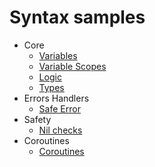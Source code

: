 # Syntax samples

* Core
    * [Variables](Variables.md)
    * [Variable Scopes](VariableScopes.md)
    * [Logic](Logic.md)
    * [Types](Types.md)
* Errors Handlers
    * [Safe Error](SafeError.md)
* Safety
    * [Nil checks](NilCheks.md)
* Coroutines
    * [Coroutines](Coroutines.md)